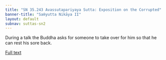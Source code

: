 ```yaml
---
title: "SN 35.243 Avassutapariyaya Sutta: Exposition on the Corrupted"
banner-title: "Saṁyutta Nikāya II" 
layout: default 
subnav: suttas-sn2
---
```


During a talk the Buddha asks for someone to take over for him so that he can rest his sore back.

[Full text](https://tipitaka.fandom.com/wiki/SN4-V2-Ch1-Samyutta35#243._Exposition_on_the_Corrupted_.28Avassutapariyaya.29)

